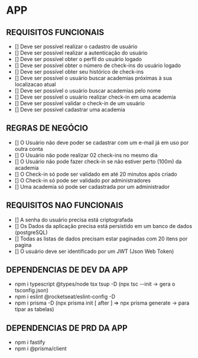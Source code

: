 # APP

## REQUISITOS FUNCIONAIS

- [] Deve ser possível realizar o cadastro de usuário
- [] Deve ser possível realizar a autenticação do usuário
- [] Deve ser possível obter o perfil do usuário logado
- [] Deve ser possível obter o número de check-ins do usuário logado
- [] Deve ser possível obter seu histórico de check-ins
- [] Deve ser possível o usuário buscar academias próximas à sua localizacao atual
- [] Deve ser possível o usuário buscar academias pelo nome
- [] Deve ser possível o usuário realizar check-in em uma academia
- [] Deve ser possível validar o check-in de um usuário
- [] Deve ser possível cadastrar uma academia

## REGRAS DE NEGÓCIO

- [] O Usuário não deve poder se cadastrar com um e-mail já em uso por outra conta
- [] O Usuário não pode realizar 02 check-ins no mesmo dia
- [] O Usuário não pode fazer check-in se não estiver perto (100m) da academia
- [] O Check-in só pode ser validado em até 20 minutos após criado
- [] O Check-in só pode ser validado por administradores
- [] Uma academia só pode ser cadastrada por um administrador

## REQUISITOS NAO FUNCIONAIS

- [] A senha do usuário precisa está criptografada
- [] Os Dados da aplicação precisa está persistido em um banco de dados (postgreSQL)
- [] Todas as listas de dados precisam estar paginadas com 20 itens por pagina
- [] O usuário deve ser identificado por um JWT (Json Web Token)

## DEPENDENCIAS DE DEV DA APP

- npm i typescript @types/node tsx tsup -D (npx tsc --init -> gera o tsconfig.json)
- npm i eslint @rocketseat/eslint-config -D
- npm i prisma -D (npx prisma init [ after ] => npx prisma generate -> para tipar as tabelas)

## DEPENDENCIAS DE PRD DA APP

- npm i fastify
- npm i @prisma/client
